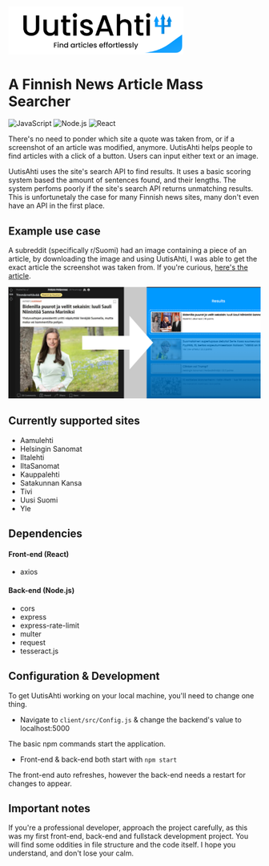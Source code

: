 <img src="https://github.com/Hakorr/UutisAhti/blob/master/assets/big_logo.png" alt="logo" style="width:350px"/>

# A Finnish News Article Mass Searcher
![JavaScript](https://img.shields.io/badge/JavaScript-F7DF1E?style=for-the-badge&logo=javascript&logoColor=black)
![Node.js](https://img.shields.io/badge/Node.js-43853D?style=for-the-badge&logo=node.js&logoColor=white)
![React](https://img.shields.io/badge/React-20232A?style=for-the-badge&logo=react&logoColor=61DAFB)

There's no need to ponder which site a quote was taken from, or if a screenshot of an article was modified, anymore. UutisAhti helps people to find articles with a click of a button. Users can input either text or an image.

UutisAhti uses the site's search API to find results. It uses a basic scoring system based the amount of sentences found, and their lengths. The system perfoms poorly if the site's search API returns unmatching results. This is unfortunetaly the case for many Finnish news sites, many don't even have an API in the first place. 

## Example use case

A subreddit (specifically r/Suomi) had an image containing a piece of an article, by downloading the image and using UutisAhti, I was able to get the exact article the screenshot was taken from. If you're curious, [here's the article](https://www.iltalehti.fi/ulkomaat/a/8cc1a2b7-9c4c-4a8b-8f08-e93f97543be3).

<img src="https://github.com/Hakorr/UutisAhti/blob/master/assets/example.png" alt="example" style="width:700px;"/>

## Currently supported sites

* Aamulehti
* Helsingin Sanomat
* Iltalehti
* IltaSanomat
* Kauppalehti
* Satakunnan Kansa
* Tivi
* Uusi Suomi
* Yle

## Dependencies

#### Front-end (React)

* axios

#### Back-end (Node.js)

* cors
* express
* express-rate-limit
* multer
* request
* tesseract.js

## Configuration & Development

To get UutisAhti working on your local machine, you'll need to change one thing.

* Navigate to `client/src/Config.js` & change the backend's value to localhost:5000

The basic npm commands start the application.

* Front-end & back-end both start with `npm start`

The front-end auto refreshes, however the back-end needs a restart for changes to appear.

## Important notes

If you're a professional developer, approach the project carefully, as this was my first front-end, back-end and fullstack development project. You will find some oddities in file structure and the code itself. I hope you understand, and don't lose your calm.
